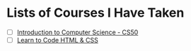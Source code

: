 # Lists of Courses I Have Taken

* [ ] [Introduction to Computer Science - CS50](https://courses.edx.org/courses/course-v1:HarvardX+CS50+X/course/)
* [ ] [Learn to Code HTML & CSS](http://learn.shayhowe.com/html-css/)